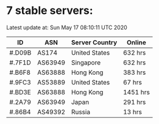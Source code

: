 # 7 stable servers:

Latest update at: Sun May 17 08:10:11 UTC 2020

| ID | ASN | Server Country | Online |
| -- | --- | -------------- | ------ |
| #.D09B | AS174 | United States | 632 hrs |
| #.7F1D | AS63949 | Singapore | 632 hrs |
| #.B6F8 | AS63888 | Hong Kong | 383 hrs |
| #.9FC3 | AS53889 | United States | 67 hrs |
| #.BD3E | AS63888 | Hong Kong | 1451 hrs |
| #.2A79 | AS63949 | Japan | 291 hrs |
| #.86B4 | AS49392 | Russia | 13 hrs |

